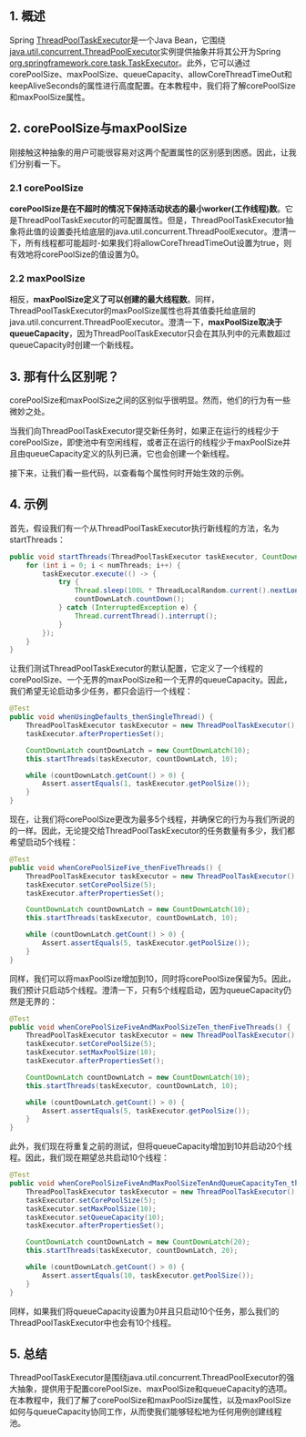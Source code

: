## 1. 概述

Spring [ThreadPoolTaskExecutor](https://docs.spring.io/spring-framework/docs/current/javadoc-api/org/springframework/scheduling/concurrent/ThreadPoolTaskExecutor.html)是一个Java Bean，它围绕[java.util.concurrent.ThreadPoolExecutor](https://www.baeldung.com/java-executor-service-tutorial)实例提供抽象并将其公开为Spring [org.springframework.core.task.TaskExecutor](https://docs.spring.io/spring-framework/docs/current/javadoc-api/org/springframework/core/task/TaskExecutor.html)。此外，它可以通过corePoolSize、maxPoolSize、queueCapacity、allowCoreThreadTimeOut和keepAliveSeconds的属性进行高度配置。在本教程中，我们将了解corePoolSize和maxPoolSize属性。

## 2. corePoolSize与maxPoolSize

刚接触这种抽象的用户可能很容易对这两个配置属性的区别感到困惑。因此，让我们分别看一下。

### 2.1 corePoolSize

**corePoolSize是在不超时的情况下保持活动状态的最小worker(工作线程)数**。它是ThreadPoolTaskExecutor的可配置属性。但是，ThreadPoolTaskExecutor抽象将此值的设置委托给底层的java.util.concurrent.ThreadPoolExecutor。澄清一下，所有线程都可能超时-如果我们将allowCoreThreadTimeOut设置为true，则有效地将corePoolSize的值设置为0。

### 2.2 maxPoolSize

相反，**maxPoolSize定义了可以创建的最大线程数**。同样，ThreadPoolTaskExecutor的maxPoolSize属性也将其值委托给底层的java.util.concurrent.ThreadPoolExecutor。澄清一下，**maxPoolSize取决于queueCapacity**，因为ThreadPoolTaskExecutor只会在其队列中的元素数超过queueCapacity时创建一个新线程。

## 3. 那有什么区别呢？

corePoolSize和maxPoolSize之间的区别似乎很明显。然而，他们的行为有一些微妙之处。

当我们向ThreadPoolTaskExecutor提交新任务时，如果正在运行的线程少于corePoolSize，即使池中有空闲线程，或者正在运行的线程少于maxPoolSize并且由queueCapacity定义的队列已满，它也会创建一个新线程。

接下来，让我们看一些代码，以查看每个属性何时开始生效的示例。

## 4. 示例

首先，假设我们有一个从ThreadPoolTaskExecutor执行新线程的方法，名为startThreads：

```java
public void startThreads(ThreadPoolTaskExecutor taskExecutor, CountDownLatch countDownLatch, int numThreads) {
    for (int i = 0; i < numThreads; i++) {
        taskExecutor.execute(() -> {
            try {
                Thread.sleep(100L * ThreadLocalRandom.current().nextLong(1, 10));
                countDownLatch.countDown();
            } catch (InterruptedException e) {
                Thread.currentThread().interrupt();
            }
        });
    }
}
```

让我们测试ThreadPoolTaskExecutor的默认配置，它定义了一个线程的corePoolSize、一个无界的maxPoolSize和一个无界的queueCapacity。因此，我们希望无论启动多少任务，都只会运行一个线程：

```java
@Test
public void whenUsingDefaults_thenSingleThread() {
    ThreadPoolTaskExecutor taskExecutor = new ThreadPoolTaskExecutor();
    taskExecutor.afterPropertiesSet();

    CountDownLatch countDownLatch = new CountDownLatch(10);
    this.startThreads(taskExecutor, countDownLatch, 10);

    while (countDownLatch.getCount() > 0) {
        Assert.assertEquals(1, taskExecutor.getPoolSize());
    }
}
```

现在，让我们将corePoolSize更改为最多5个线程，并确保它的行为与我们所说的的一样。因此，无论提交给ThreadPoolTaskExecutor的任务数量有多少，我们都希望启动5个线程：

```java
@Test
public void whenCorePoolSizeFive_thenFiveThreads() {
    ThreadPoolTaskExecutor taskExecutor = new ThreadPoolTaskExecutor();
    taskExecutor.setCorePoolSize(5);
    taskExecutor.afterPropertiesSet();

    CountDownLatch countDownLatch = new CountDownLatch(10);
    this.startThreads(taskExecutor, countDownLatch, 10);

    while (countDownLatch.getCount() > 0) {
        Assert.assertEquals(5, taskExecutor.getPoolSize());
    }
}
```

同样，我们可以将maxPoolSize增加到10，同时将corePoolSize保留为5。因此，我们预计只启动5个线程。澄清一下，只有5个线程启动，因为queueCapacity仍然是无界的：

```java
@Test
public void whenCorePoolSizeFiveAndMaxPoolSizeTen_thenFiveThreads() {
    ThreadPoolTaskExecutor taskExecutor = new ThreadPoolTaskExecutor();
    taskExecutor.setCorePoolSize(5);
    taskExecutor.setMaxPoolSize(10);
    taskExecutor.afterPropertiesSet();

    CountDownLatch countDownLatch = new CountDownLatch(10);
    this.startThreads(taskExecutor, countDownLatch, 10);

    while (countDownLatch.getCount() > 0) {
        Assert.assertEquals(5, taskExecutor.getPoolSize());
    }
}
```

此外，我们现在将重复之前的测试，但将queueCapacity增加到10并启动20个线程。因此，我们现在期望总共启动10个线程：

```java
@Test
public void whenCorePoolSizeFiveAndMaxPoolSizeTenAndQueueCapacityTen_thenTenThreads() {
    ThreadPoolTaskExecutor taskExecutor = new ThreadPoolTaskExecutor();
    taskExecutor.setCorePoolSize(5);
    taskExecutor.setMaxPoolSize(10);
    taskExecutor.setQueueCapacity(10);
    taskExecutor.afterPropertiesSet();

    CountDownLatch countDownLatch = new CountDownLatch(20);
    this.startThreads(taskExecutor, countDownLatch, 20);

    while (countDownLatch.getCount() > 0) {
        Assert.assertEquals(10, taskExecutor.getPoolSize());
    }
}
```

同样，如果我们将queueCapacity设置为0并且只启动10个任务，那么我们的ThreadPoolTaskExecutor中也会有10个线程。

## 5. 总结

ThreadPoolTaskExecutor是围绕java.util.concurrent.ThreadPoolExecutor的强大抽象，提供用于配置corePoolSize、maxPoolSize和queueCapacity的选项。在本教程中，我们了解了corePoolSize和maxPoolSize属性，以及maxPoolSize如何与queueCapacity协同工作，从而使我们能够轻松地为任何用例创建线程池。